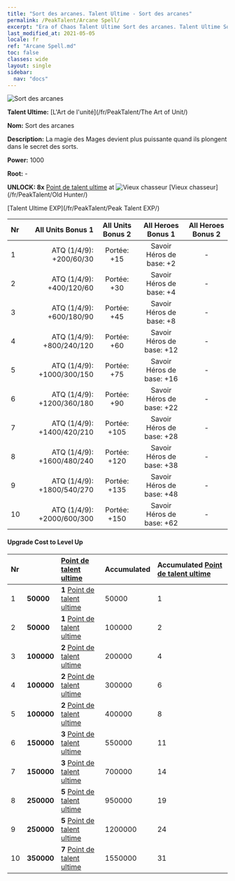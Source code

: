 ```yaml
---
title: "Sort des arcanes. Talent Ultime - Sort des arcanes"
permalink: /PeakTalent/Arcane Spell/
excerpt: "Era of Chaos Talent Ultime Sort des arcanes. Talent Ultime Sort des arcanes. Sort des arcanes"
last_modified_at: 2021-05-05
locale: fr
ref: "Arcane Spell.md"
toc: false
classes: wide
layout: single
sidebar:
  nav: "docs"
---
```


  ![Sort des arcanes](/images/pt/talent_2011.png)

  **Talent Ultime:** [L'Art de l'unité](/fr/PeakTalent/The Art of Unit/)

  **Nom:** Sort des arcanes

  **Description:** La magie des Mages devient plus puissante quand ils plongent dans le secret des sorts.

  **Power:** 1000

  **Root:** -

  **UNLOCK: 8x** [Point de talent ultime](/ItemsFR/con_934/) at ![Vieux chasseur](/images/pt/talent_2010.png) [Vieux chasseur](/fr/PeakTalent/Old Hunter/)

  [Talent Ultime EXP](/fr/PeakTalent/Peak Talent EXP/)

  | Nr | All Units Bonus 1 | All Units Bonus 2 | All Heroes Bonus 1 | All Heroes Bonus 2 |
  |:---|--------------:|:-------------:|:-------------:|:-------------:|
  | 1 | ATQ (1/4/9): +200/60/30 | Portée: +15 | Savoir Héros de base: +2 | - |
  | 2 | ATQ (1/4/9): +400/120/60 | Portée: +30 | Savoir Héros de base: +4 | - |
  | 3 | ATQ (1/4/9): +600/180/90 | Portée: +45 | Savoir Héros de base: +8 | - |
  | 4 | ATQ (1/4/9): +800/240/120 | Portée: +60 | Savoir Héros de base: +12 | - |
  | 5 | ATQ (1/4/9): +1000/300/150 | Portée: +75 | Savoir Héros de base: +16 | - |
  | 6 | ATQ (1/4/9): +1200/360/180 | Portée: +90 | Savoir Héros de base: +22 | - |
  | 7 | ATQ (1/4/9): +1400/420/210 | Portée: +105 | Savoir Héros de base: +28 | - |
  | 8 | ATQ (1/4/9): +1600/480/240 | Portée: +120 | Savoir Héros de base: +38 | - |
  | 9 | ATQ (1/4/9): +1800/540/270 | Portée: +135 | Savoir Héros de base: +48 | - |
  | 10 | ATQ (1/4/9): +2000/600/300 | Portée: +150 | Savoir Héros de base: +62 | - |


#### Upgrade Cost to Level Up

  | Nr | <i class="fas fa-coins"/> | [Point de talent ultime](/ItemsFR/con_934/) | Accumulated <i class="fas fa-coins"/> | Accumulated [Point de talent ultime](/ItemsFR/con_934/) |
  |:---|:--------------|:-------------|:-------------|:-------------|
  | 1 | **50000** | **1** [Point de talent ultime](/ItemsFR/con_934/) | 50000 | 1 |
  | 2 | **50000** | **1** [Point de talent ultime](/ItemsFR/con_934/) | 100000 | 2 |
  | 3 | **100000** | **2** [Point de talent ultime](/ItemsFR/con_934/) | 200000 | 4 |
  | 4 | **100000** | **2** [Point de talent ultime](/ItemsFR/con_934/) | 300000 | 6 |
  | 5 | **100000** | **2** [Point de talent ultime](/ItemsFR/con_934/) | 400000 | 8 |
  | 6 | **150000** | **3** [Point de talent ultime](/ItemsFR/con_934/) | 550000 | 11 |
  | 7 | **150000** | **3** [Point de talent ultime](/ItemsFR/con_934/) | 700000 | 14 |
  | 8 | **250000** | **5** [Point de talent ultime](/ItemsFR/con_934/) | 950000 | 19 |
  | 9 | **250000** | **5** [Point de talent ultime](/ItemsFR/con_934/) | 1200000 | 24 |
  | 10 | **350000** | **7** [Point de talent ultime](/ItemsFR/con_934/) | 1550000 | 31 |
